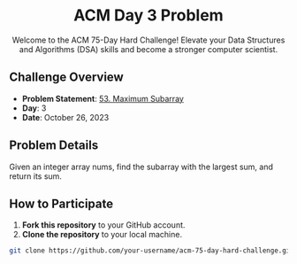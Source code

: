 <h1 align="center">ACM Day 3 Problem</h1>
<p align="center">
    Welcome to the ACM 75-Day Hard Challenge! Elevate your Data Structures and Algorithms (DSA) skills and become a stronger computer scientist.
</p>

## Challenge Overview

- **Problem Statement**: [53. Maximum Subarray](https://leetcode.com/problems/maximum-subarray/)
- **Day**: 3
- **Date**: October 26, 2023

## Problem Details

Given an integer array nums, find the subarray with the largest sum, and return its sum.

## How to Participate

1. **Fork this repository** to your GitHub account.
2. **Clone the repository** to your local machine.

```bash
git clone https://github.com/your-username/acm-75-day-hard-challenge.git
